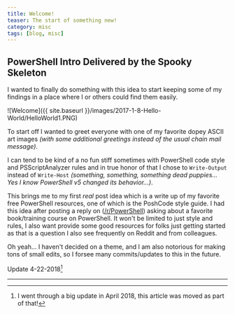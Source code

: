 ```yaml
---
title: Welcome!
teaser: The start of something new!
category: misc
tags: [blog, misc]
---
```


## PowerShell Intro Delivered by the Spooky Skeleton

I wanted to finally do something with this idea to start keeping some of my findings in a place where I or others could find them easily.

![Welcome]({{ site.baseurl }}/images/2017-1-8-Hello-World/HelloWorld1.PNG)

To start off I wanted to greet everyone with one of my favorite dopey ASCII art images *(with some additional greetings instead of the usual chain mail message)*.

I can tend to be kind of a no fun stiff sometimes with PowerShell code style and PSScriptAnalyzer rules and in true honor of that I chose to `Write-Output` instead of `Write-Host` *(something, something, something dead puppies...  Yes I know PowerShell v5 changed its behavior...)*.

This brings me to my first *real* post idea which is a write up of my favorite free PowerShell resources, one of which is the PoshCode style guide.  I had this idea after posting a reply on ([/r/PowerShell][PowerShellReddit]) asking about a favorite book/training course on PowerShell.  It won't be limited to just style and rules, I also want provide some good resources for folks just getting started as that is a question I also see frequently on Reddit and from colleagues.

Oh yeah... I haven't decided on a theme, and I am also notorious for making tons of small edits, so I forsee many commits/updates to this in the future.

Update 4-22-2018[^1]

---

[^1]:
    I went through a big update in April 2018, this article was moved as part of that!

[PowerShellReddit]: https://www.reddit.com/r/PowerShell/